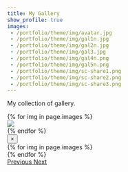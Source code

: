 ```yaml
---
title: My Gallery
show_profile: true
images:
 - /portfolio/theme/img/avatar.jpg
 - /portfolio/theme/img/gal1n.jpg
 - /portfolio/theme/img/gal2n.jpg
 - /portfolio/theme/img/gal3.jpg
 - /portfolio/theme/img/gal4n.png
 - /portfolio/theme/img/gal5n.png
 - /portfolio/theme/img/sc-share1.png
 - /portfolio/theme/img/sc-share2.png
 - /portfolio/theme/img/sc-share3.png
---
```


<style>
 .h:hover{
  opacity: 0.5;
 } 
</style>

My collection of gallery.


<div class="card-columns">
    {% for img in page.images %}
    <div class="card w-75" data-toggle="modal" data-target="#exampleModal" data-img="{{ img }}">
        <img class="card-img-top h" src="{{ img }}" />
    </div>
    {% endfor %}
</div>

<div class="modal fade" id="exampleModal">
  <div class="modal-dialog modal-lg modal-dialog-centered">
    <div class="modal-content w-75">
      <div class="modal-header">
        <button type="button" class="close" data-dismiss="modal" aria-label="Close">
          <span aria-hidden="true">&times;</span>
        </button>
      </div>
      <div class="modal-body">
        <div id="carouselExampleControls" class="carousel slide mb-4" data-ride="carousel">
          <div class="carousel-inner">
            {% for img in page.images %}
              <div class="carousel-item">
                <img src="{{ img }}" class="d-block w-100" alt="">
              </div>
            {% endfor %}
          </div>
          <a class="carousel-control-prev" href="#carouselExampleControls" role="button" data-slide="prev">
            <span class="carousel-control-prev-icon" aria-hidden="true"></span>
            <span class="sr-only">Previous</span>
          </a>
          <a class="carousel-control-next" href="#carouselExampleControls" role="button" data-slide="next">
            <span class="carousel-control-next-icon" aria-hidden="true"></span>
            <span class="sr-only">Next</span>
          </a>
        </div>
      </div>
    </div>
  </div>
</div>

<script type="text/javascript">
  $(document).ready(function() {
    $('#exampleModal').on('show.bs.modal', function (event) {
      var active = document.querySelector('.active')
      if(active != null){
        active.classList.remove('active')
        console.log('Removed...')
        console.log(active)
      }
      var arr = $('.carousel-item')
      for(var i = 0; i < arr.length; i++){
        if(arr[i].className.includes('active')){
          console.log('Holds...')
          console.log(arr[i])
        }
      }
      var button = $(event.relatedTarget)
      var img = button.data('img')
      for(var i = 0; i < arr.length; i++){
        if(arr[i].innerHTML.includes(img)){
          arr[i].classList.add('active')
        }
      }
    })
  })
</script>
